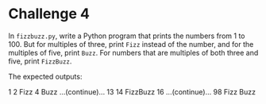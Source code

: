 # Challenge 4

In `fizzbuzz.py`, write a Python program that prints the numbers from 1 to 100. But for multiples of three, print `Fizz` instead of the number, and for the multiples of five, print `Buzz`. For numbers that are multiples of both three and five, print `FizzBuzz`.

The expected outputs:

1
2
Fizz
4
Buzz
...(continue)...
13
14
FizzBuzz
16
...(continue)...
98
Fizz
Buzz
